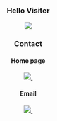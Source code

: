 <!--타이틀 부분-->
<h3 align="center">Hello Visiter</h3>
<div align="center">
  <a href="https://hits.seeyoufarm.com"><img src="https://hits.seeyoufarm.com/api/count/incr/badge.svg?url=https%3A%2F%2Fgithub.com%2Fpaulsung97&count_bg=%23000000&title_bg=%23555555&icon=github.svg&icon_color=%23000000&title=hits&edge_flat=false"/></a>
</div>

<h3 align="center"> Contact </h3>
<div align="center">
  <h4> Home page </h4>
  <a href="https://paulsung.netlify.app/">
    <img src="https://img.shields.io/badge/Velog-1EBC8F?style=for-the-badge&logo=velog&logoColor=white" />&nbsp
  </a>
  <h4> Email </h4>
  <a href="paulsung@knu.ac.kr">
    <img
      src="https://img.shields.io/badge/paulsung@knu.ac.kr-D14836?style=for-the-badge&logo=gmail&logoColor=white"/>&nbsp
  </a>
</div>
